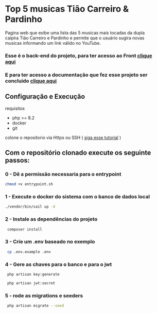 # Top 5 musicas Tião Carreiro & Pardinho
Pagina web que exibe uma lista das 5 musicas mais tocadas da dupla caipira Tião Carreiro e Pardinho e permite que o usuário sugira novas musicas informando um link válido no YouTube.

### Esse é o back-end do projeto, para ter acesso ao Front [clique aqui](https://github.com/CandidoRPNeto/top-five-songs-front)
### E para ter acesso a documentação que fez esse projeto ser concluido [clique aqui](https://docs.google.com/document/d/1vACHjs0kJnu2AlwZyGqdHVVEOsl0eEGDQH5MzY7Pfy4/edit?usp=sharing)

## Configuração e Execução

requisitos 
- php >= 8.2
- docker
- git

colone o repositorio via Https ou SSH ( [siga esse tutorial](https://docs.github.com/en/authentication/connecting-to-github-with-ssh/generating-a-new-ssh-key-and-adding-it-to-the-ssh-agent) )

## Com o repositório clonado execute os seguinte passos:

### 0 - Dê a permissão necessaria para o entrypoint
```bash
chmod +x entrypoint.sh
```

### 1 - Execute o docker do sistema com o banco de dados local
```bash
./vendor/bin/sail up -d
```

### 2 - Instale as dependências do projeto
```bash
 composer install
```

### 3 - Crie um .env baseado no exemplo
```bash
 cp .env.example .env 
```

### 4 - Gere as chaves para o banco e para o jwt
```bash
 php artisan key:generate 
```
```bash
 php artisan jwt:secret 
```

### 5 - rode as migrations e seeders
```bash
 php artisan migrate --seed
```
